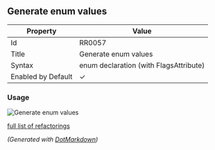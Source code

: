 ## Generate enum values

| Property           | Value                                    |
| ------------------ | ---------------------------------------- |
| Id                 | RR0057                                   |
| Title              | Generate enum values                     |
| Syntax             | enum declaration \(with FlagsAttribute\) |
| Enabled by Default | &#x2713;                                 |

### Usage

![Generate enum values](../../images/refactorings/GenerateEnumValues.png)

[full list of refactorings](Refactorings.md)

*\(Generated with [DotMarkdown](http://github.com/JosefPihrt/DotMarkdown)\)*